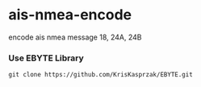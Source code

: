 # ais-nmea-encode
encode ais nmea message 18, 24A, 24B

### Use EBYTE Library
```
git clone https://github.com/KrisKasprzak/EBYTE.git
```